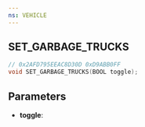 ```yaml
---
ns: VEHICLE
---
```

## SET_GARBAGE_TRUCKS

```c
// 0x2AFD795EEAC8D30D 0xD9ABB0FF
void SET_GARBAGE_TRUCKS(BOOL toggle);
```


## Parameters
* **toggle**: 

